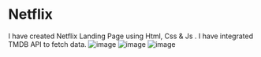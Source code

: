 # Netflix
I have created Netflix Landing Page using Html, Css &amp; Js . I have integrated TMDB API to fetch data.
![image](https://github.com/anandprabhat15/Netflix/assets/101540709/84afe377-4924-4ca8-b726-01d9cdc1e48d)
![image](https://github.com/anandprabhat15/Netflix/assets/101540709/9febc8dc-c547-41a2-af8e-31f3a4b5a53a)
![image](https://github.com/anandprabhat15/Netflix/assets/101540709/1593877c-1b1d-4839-a283-385dfb561256)



